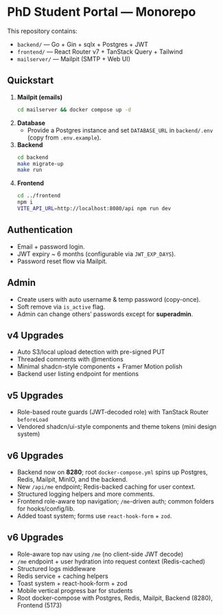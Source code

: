 # PhD Student Portal — Monorepo

This repository contains:
- `backend/` — Go + Gin + sqlx + Postgres + JWT
- `frontend/` — React Router v7 + TanStack Query + Tailwind
- `mailserver/` — Mailpit (SMTP + Web UI)

## Quickstart

1. **Mailpit (emails)**
   ```bash
   cd mailserver && docker compose up -d
   ```
2. **Database**
   - Provide a Postgres instance and set `DATABASE_URL` in `backend/.env` (copy from `.env.example`).
3. **Backend**
   ```bash
   cd backend
   make migrate-up
   make run
   ```
4. **Frontend**
   ```bash
   cd ../frontend
   npm i
   VITE_API_URL=http://localhost:8080/api npm run dev
   ```

## Authentication
- Email + password login.
- JWT expiry ~ 6 months (configurable via `JWT_EXP_DAYS`).
- Password reset flow via Mailpit.

## Admin
- Create users with auto username & temp password (copy-once).
- Soft remove via `is_active` flag.
- Admin can change others’ passwords except for **superadmin**.


## v4 Upgrades
- Auto S3/local upload detection with pre-signed PUT
- Threaded comments with @mentions
- Minimal shadcn-style components + Framer Motion polish
- Backend user listing endpoint for mentions


## v5 Upgrades
- Role-based route guards (JWT-decoded role) with TanStack Router `beforeLoad`
- Vendored shadcn/ui-style components and theme tokens (mini design system)


## v6 Upgrades
- Backend now on **8280**; root `docker-compose.yml` spins up Postgres, Redis, Mailpit, MinIO, and the backend.
- New `/api/me` endpoint; Redis-backed caching for user context.
- Structured logging helpers and more comments.
- Frontend role-aware top navigation; `/me`-driven auth; common folders for hooks/config/lib.
- Added toast system; forms use `react-hook-form` + `zod`.


## v6 Upgrades
- Role-aware top nav using `/me` (no client-side JWT decode)
- `/me` endpoint + user hydration into request context (Redis-cached)
- Structured logs middleware
- Redis service + caching helpers
- Toast system + react-hook-form + zod
- Mobile vertical progress bar for students
- Root docker-compose with Postgres, Redis, Mailpit, Backend (8280), Frontend (5173)
